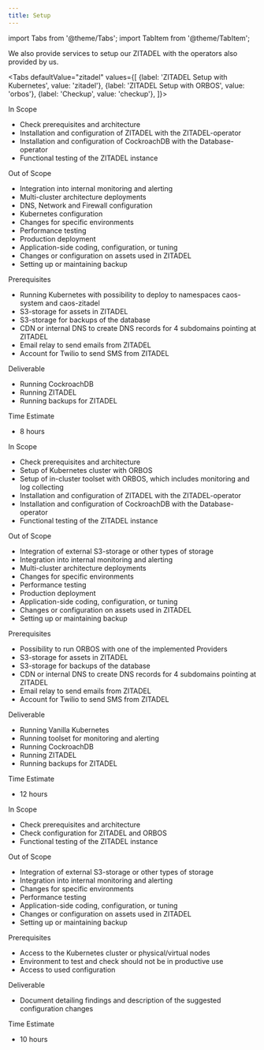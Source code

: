 ```yaml
---
title: Setup
---
```


import Tabs from '@theme/Tabs';
import TabItem from '@theme/TabItem';

We also provide services to setup our ZITADEL with the operators also provided by us.

<Tabs 
    defaultValue="zitadel"
    values={[
        {label: 'ZITADEL Setup with Kubernetes', value: 'zitadel'}, 
        {label: 'ZITADEL Setup with ORBOS', value: 'orbos'}, 
        {label: 'Checkup', value: 'checkup'},
    ]}>
    <TabItem value="zitadel">
        <p>In Scope</p>
        <ul>
            <li>Check prerequisites and architecture</li>
            <li>Installation and configuration of ZITADEL with the ZITADEL-operator</li>
            <li>Installation and configuration of CockroachDB with the Database-operator</li>
            <li>Functional testing of the ZITADEL instance</li>
        </ul>
        <p>Out of Scope</p>
        <ul>
            <li>Integration into internal monitoring and alerting</li>
            <li>Multi-cluster architecture deployments</li>
            <li>DNS, Network and Firewall configuration</li>
            <li>Kubernetes configuration</li>
            <li>Changes for specific environments</li>
            <li>Performance testing</li>
            <li>Production deployment</li>
            <li>Application-side coding, configuration, or tuning</li>
            <li>Changes or configuration on assets used in ZITADEL</li>
            <li>Setting up or maintaining backup</li>
        </ul>
        <p>Prerequisites</p>
        <ul>
            <li>Running Kubernetes with possibility to deploy to namespaces caos-system and caos-zitadel</li>
            <li>S3-storage for assets in ZITADEL</li>
            <li>S3-storage for backups of the database</li>
            <li>CDN or internal DNS to create DNS records for 4 subdomains pointing at ZITADEL</li>
            <li>Email relay to send emails from ZITADEL</li>
            <li>Account for Twilio to send SMS from ZITADEL</li>
        </ul>
        <p>Deliverable</p>
        <ul>
            <li>Running CockroachDB</li>
            <li>Running ZITADEL</li>
            <li>Running backups for ZITADEL</li>
        </ul>
        <p>Time Estimate</p>
        <ul>
            <li>8 hours</li>
        </ul>
    </TabItem>
    <TabItem value="orbos">
        <p>In Scope</p>
        <ul>
            <li>Check prerequisites and architecture</li>
            <li>Setup of Kubernetes cluster with ORBOS</li>
            <li>Setup of in-cluster toolset with ORBOS, which includes monitoring and log collecting</li>
            <li>Installation and configuration of ZITADEL with the ZITADEL-operator</li>
            <li>Installation and configuration of CockroachDB with the Database-operator</li>
            <li>Functional testing of the ZITADEL instance</li>
        </ul>
        <p>Out of Scope</p>
        <ul>
            <li>Integration of external S3-storage or other types of storage</li>
            <li>Integration into internal monitoring and alerting</li>
            <li>Multi-cluster architecture deployments</li>
            <li>Changes for specific environments</li>
            <li>Performance testing</li>
            <li>Production deployment</li>
            <li>Application-side coding, configuration, or tuning</li>
            <li>Changes or configuration on assets used in ZITADEL</li>
            <li>Setting up or maintaining backup</li>
        </ul>
        <p>Prerequisites</p>
        <ul>
            <li>Possibility to run ORBOS with one of the implemented Providers</li>
            <li>S3-storage for assets in ZITADEL</li>
            <li>S3-storage for backups of the database</li>
            <li>CDN or internal DNS to create DNS records for 4 subdomains pointing at ZITADEL</li>
            <li>Email relay to send emails from ZITADEL</li>
            <li>Account for Twilio to send SMS from ZITADEL</li>
        </ul>
        <p>Deliverable</p>
        <ul>
            <li>Running Vanilla Kubernetes</li>
            <li>Running toolset for monitoring and alerting</li>
            <li>Running CockroachDB</li>
            <li>Running ZITADEL</li>
            <li>Running backups for ZITADEL</li>
        </ul>
        <p>Time Estimate</p>
        <ul>
            <li>12 hours</li>
        </ul>
    </TabItem>
    <TabItem value="checkup">
        <p>In Scope</p>
        <ul>
            <li>Check prerequisites and architecture</li>
            <li>Check configuration for ZITADEL and ORBOS</li>
            <li>Functional testing of the ZITADEL instance</li>
        </ul>
        <p>Out of Scope</p>
        <ul>
            <li>Integration of external S3-storage or other types of storage</li>
            <li>Integration into internal monitoring and alerting</li>
            <li>Changes for specific environments</li>
            <li>Performance testing</li>
            <li>Application-side coding, configuration, or tuning</li>
            <li>Changes or configuration on assets used in ZITADEL</li>
            <li>Setting up or maintaining backup</li>
        </ul>
        <p>Prerequisites</p>
        <ul>
            <li>Access to the Kubernetes cluster or physical/virtual nodes</li>
            <li>Environment to test and check should not be in productive use</li>
            <li>Access to used configuration</li>
        </ul>
        <p>Deliverable</p>
        <ul>
            <li>Document detailing findings and description of the suggested configuration changes</li>
        </ul>
        <p>Time Estimate</p>
        <ul>
            <li>10 hours</li>
        </ul>
    </TabItem>
</Tabs>
